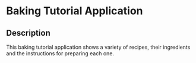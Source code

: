# Baking Tutorial Application
## Description 
This baking tutorial application shows a variety of recipes, their ingredients and the instructions for preparing each one.

